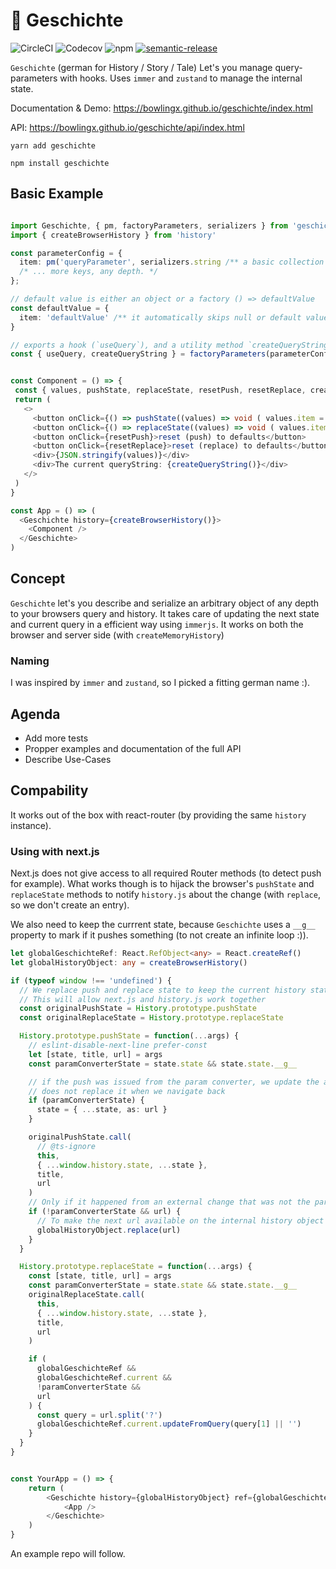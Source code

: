 # 📖 Geschichte

![CircleCI](https://img.shields.io/circleci/build/gh/BowlingX/geschichte)
![Codecov](https://img.shields.io/codecov/c/github/bowlingx/geschichte)
![npm](https://img.shields.io/npm/v/geschichte)
[![semantic-release](https://img.shields.io/badge/%20%20%F0%9F%93%A6%F0%9F%9A%80-semantic--release-e10079.svg)](https://github.com/semantic-release/semantic-release)

`Geschichte` (german for History / Story / Tale) Let's you manage query-parameters with hooks.
Uses `immer` and `zustand` to manage the internal state.

Documentation & Demo: https://bowlingx.github.io/geschichte/index.html

API: https://bowlingx.github.io/geschichte/api/index.html

    yarn add geschichte
    
    npm install geschichte

## Basic Example

```typescript jsx

import Geschichte, { pm, factoryParameters, serializers } from 'geschichte'
import { createBrowserHistory } from 'history'

const parameterConfig = {
  item: pm('queryParameter', serializers.string /** a basic collection of serializers is availble, like date, int, float, arrays */ )
  /* ... more keys, any depth. */
};

// default value is either an object or a factory () => defaultValue
const defaultValue = {
  item: 'defaultValue' /** it automatically skips null or default values*/
}

// exports a hook (`useQuery`), and a utility method `createQueryString` that let's you create a query string based on the described object anywhere outside of components etc.
const { useQuery, createQueryString } = factoryParameters(parameterConfig, defaultValue,  /** optional namespace, (creates a prefix separated by a dot)*/);


const Component = () => {
 const { values, pushState, replaceState, resetPush, resetReplace, createQueryString, batchReplaceState, batchPushState } = useQuery()
 return (
   <>
     <button onClick={() => pushState((values) => void ( values.item = "newValue" ))}>push new state</button>
     <button onClick={() => replaceState((values) => void ( values.item = "anotherOne" ))}>replace state</button>
     <button onClick={resetPush}>reset (push) to defaults</button>
     <button onClick={resetReplace}>reset (replace) to defaults</button>
     <div>{JSON.stringify(values)}</div>
     <div>The current queryString: {createQueryString()}</div>
   </> 
 )
}

const App = () => (
  <Geschichte history={createBrowserHistory()}>
    <Component />
  </Geschichte>
)
```

## Concept

`Geschichte` let's you describe and serialize an arbitrary object of any depth to your browsers query and history. 
It takes care of updating the next state and current query in a efficient way using `immerjs`.
It works on both the browser and server side (with `createMemoryHistory`)

### Naming

I was inspired by `immer` and `zustand`, so I picked a fitting german name :).

## Agenda

- Add more tests
- Propper examples and documentation of the full API
- Describe Use-Cases

## Compability

It works out of the box with react-router (by providing the same `history` instance).

### Using with next.js

Next.js does not give access to all required Router methods (to detect push for example).
What works though is to hijack the browser's `pushState` and `replaceState` methods to notify
`history.js` about the change (with `replace`, so we don't create an entry).

We also need to keep the currrent state, because `Geschichte` uses a `__g__` property
to mark if it pushes something (to not create an infinite loop :)).

```typescript jsx
let globalGeschichteRef: React.RefObject<any> = React.createRef()
let globalHistoryObject: any = createBrowserHistory()

if (typeof window !== 'undefined') {
  // We replace push and replace state to keep the current history state.
  // This will allow next.js and history.js work together
  const originalPushState = History.prototype.pushState
  const originalReplaceState = History.prototype.replaceState

  History.prototype.pushState = function(...args) {
    // eslint-disable-next-line prefer-const
    let [state, title, url] = args
    const paramConverterState = state.state && state.state.__g__

    // if the push was issued from the param converter, we update the as url here to make sure next.js
    // does not replace it when we navigate back
    if (paramConverterState) {
      state = { ...state, as: url }
    }

    originalPushState.call(
      // @ts-ignore
      this,
      { ...window.history.state, ...state },
      title,
      url
    )
    // Only if it happened from an external change that was not the param converter
    if (!paramConverterState && url) {
      // To make the next url available on the internal history object we replace it with the next url
      globalHistoryObject.replace(url)
    }
  }

  History.prototype.replaceState = function(...args) {
    const [state, title, url] = args
    const paramConverterState = state.state && state.state.__g__
    originalReplaceState.call(
      this,
      { ...window.history.state, ...state },
      title,
      url
    )

    if (
      globalGeschichteRef &&
      globalGeschichteRef.current &&
      !paramConverterState &&
      url
    ) {
      const query = url.split('?')
      globalGeschichteRef.current.updateFromQuery(query[1] || '')
    }
  }
}


const YourApp = () => {
    return (
        <Geschichte history={globalHistoryObject} ref={globalGeschichteRef}>
            <App />
        </Geschichte>
    )
}
```

An example repo will follow.
